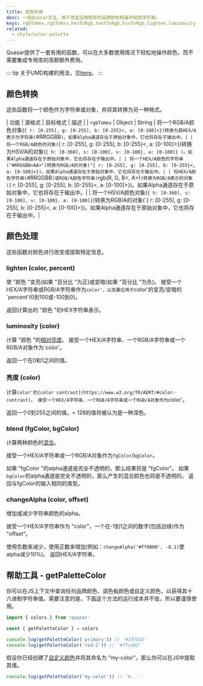 ```yaml
---
title: 颜色利用
desc: 一组Quasar方法，用于改变应用程序的品牌颜色和操作颜色字符串。
keys: rgbToHex,rgbToHsv,hexToRgb,textToRgb,hsvToRgb,lighten,luminosity,brightness,blend,changeAlpha,getPaletteColor
related:
  - style/color-palette
---
```


Quasar提供了一套有用的函数，可以在大多数使用情况下轻松地操作颜色，而不需要集成专用库的高额额外费用。

::: tip
关于UMD构建的用法，见[here](/start/umd#quasar-global-object)。
:::

## 颜色转换
这些函数将一个颜色作为字符串或对象，并将其转换为另一种格式。

| 功能 | 源格式 | 目标格式 | 描述 |
| `rgbToHex` | Object | String | 将一个RGB/A颜色对象(`{ r: [0-255], g: [0-255], b: [0-255}<, a: [0-100]>})转换为其HEX/A表示为字符串(`#RRGGBB<AA>`)。如果Alpha通道存在于原始对象中，它也将存在于输出中。|
| 将一个RGB/A颜色的对象(`{ r: [0-255], g: [0-255], b: [0-255}<, a: [0-100]>})转换为HSV/A的对象(`{ h: [0-360], s: [0-100], v: [0-100}, a: [0-100]} )。如果Alpha通道存在于原始对象中，它也将存在于输出中。|
| 将一个HEX/A颜色的字符串("#RRGGBB<AA>")转换为RGB/A的对象("{ r: [0-255], g: [0-255], b: [0-255}<, a: [0-100]>})。如果Alpha通道存在于原始对象中，它也将存在于输出中。|
| 将HEX/A颜色字符串(`#RRGGBB<AA>`)或RGB/A颜色字符串(`rgb(R, G, B<, A>)`)转换为RGB/A表示的对象(`{ r: [0-255], g: [0-255], b: [0-255}<, a: [0-100]>})。如果Alpha通道存在于原始对象中，它也将存在于输出中。|
| 将一个HSV/A颜色对象(`{ h: [0-360], s: [0-100], v: [0-100}, a: [0-100]}`)转换为RGB/A的对象(`{ r: [0-255], g: [0-255], b: [0-255}<, a: [0-100]>})。如果Alpha通道存在于原始对象中，它也将存在于输出中。|
## 颜色处理

这些函数对颜色进行改变或提取特定信息。
### lighten (color, percent)

使 "颜色 "变亮(如果 "百分比 "为正)或变暗(如果 "百分比 "为负)。
接受一个HEX/A字符串或RGB/A字符串作为`color'，以及要应用于`color'的变亮/变暗的`percent'(0到100或-100到0)。

返回计算出的 "颜色 "的HEX字符串表示。
### luminosity (color)

计算 "颜色 "的[相对亮度](http://www.w3.org/TR/WCAG20/#relativeluminancedef)。
接受一个HEX/A字符串、一个RGB/A字符串或一个RGB/A对象作为`color'。

返回一个在0和1之间的值。
### 亮度 (color)

计算`color'的[color contrast](https://www.w3.org/TR/AERT/#color-contrast)。
接受一个HEX/A字符串、一个RGB/A字符串或一个RGB/A对象作为`color'。

返回一个0到255之间的值。< 128的值将被认为是一种深色。
### blend (fgColor, bgColor)

计算两种颜色的[混合](https://www.w3.org/TR/compositing-1/#simplealphacompositing)。

接受一个HEX/A字符串或一个RGB/A对象作为`fgColor`/`bgColor`。

如果 "fgColor "的alpha通道是完全不透明的，那么结果将是 "fgColor"。
如果`bgColor`的alpha通道是完全不透明的，那么产生的混合颜色也将是不透明的。
返回与fgColor的输入相同的类型。
### changeAlpha (color, offset)

增加或减少字符串颜色的alpha。

接受一个HEX/A字符串作为 "color"，一个在-1到1之间的数字(包括边缘)作为 "offset"。

使用负数来减少，使用正数来增加(例如：`changeAlpha('#ff0000', -0.1)`使alpha减少10%)。
返回HEX/A字符串。
## 帮助工具 - getPaletteColor

你可以在JS上下文中查询任何品牌颜色、调色板颜色或自定义颜色，以获得其十六进制字符串值。需要注意的是，下面这个方法的运行成本并不低，所以要谨慎使用。



```js
import { colors } from 'quasar'

const { getPaletteColor } = colors

console.log(getPaletteColor('primary')) // '#1976d2'
console.log(getPaletteColor('red-2')) // '#ffcdd2'
```

假设你已经创建了[自定义颜色](/style/color-palette#adding-your-own-colors)并将其命名为 "my-color"，那么你可以在JS中提取其值。

```js
console.log(getPaletteColor('my-color')) // '#...'
```
